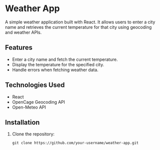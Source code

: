 # Weather App

A simple weather application built with React. It allows users to enter a city name and retrieves the current temperature for that city using geocoding and weather APIs.

## Features

- Enter a city name and fetch the current temperature.
- Display the temperature for the specified city.
- Handle errors when fetching weather data.

## Technologies Used

- React
- OpenCage Geocoding API
- Open-Meteo API

## Installation

1. Clone the repository:

   ```
   git clone https://github.com/your-username/weather-app.git
   ```
